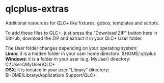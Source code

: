 qlcplus-extras
==============

Additional resources for QLC+ like fixtures, gobos, templates and scripts.

To add these files to QLC+, just press the "Download ZIP" button here in GitHub, download the ZIP and extract it in your QLC+ User folder.

The User folder changes depending on your operating system:<br>
**Linux**: it is a hidden folder in your user home directory: $HOME/.qlcplus<br>
**Windows**: it is a folder in your user (e.g. MyUser) directory: C:\Users\MyUser\QLC+<br>
**OSX**: it is located in your user "Library" directory: $HOME/Library/Application\ Support/QLC+

